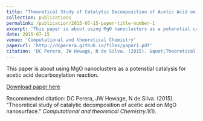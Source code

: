 ```yaml
---
title: "Theoretical Study of Catalytic Decomposition of Acetic Acid on MgO nanosurface"
collection: publications
permalink: /publication/2015-07-15-paper-title-number-1
excerpt: 'This paper is about using MgO nanoclusters as a potenstial catalysis for acetic acid decarboxylation reaction.'
date: 2015-07-15
venue: 'Computational and theoretical Chemistry'
paperurl: 'http://dcperera.github.io/files/paper1.pdf'
citation: 'DC Perera, JW Hewage, N de Silva. (2015). &quot;Theoretical study of catalytic decomposition of acetic acid on MgO nanosurface.&quot; <i>Computational and theoretical Chemistry</i>.1(1).' 
---
```

This paper is about using MgO nanoclusters as a potenstial catalysis for acetic acid decarboxylation reaction.

[Download paper here](https://doi.org/10.1016/j.comptc.2015.04.011)

Recommended citation: DC Perera, JW Hewage, N de Silva. (2015). "Theoretical study of catalytic decomposition of acetic acid on MgO nanosurface." <i>Computational and theoretical Chemistry</i>.1(1). 

